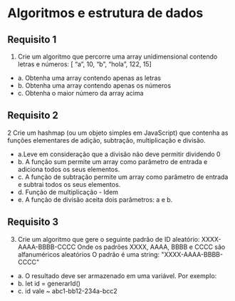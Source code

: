 # Algoritmos e estrutura de dados

## Requisito 1

1. Crie um algoritmo que percorre uma array unidimensional contendo letras e números: [ “a”, 10, “b”, “hola”, 122, 15]

- a. Obtenha uma array contendo apenas as letras
- b. Obtenha uma array contendo apenas os números
- c. Obtenha o maior número da array acima



## Requisito 2

2 Crie um hashmap (ou um objeto simples em JavaScript) que contenha as funções elementares de adição, subtração, multiplicação e divisão.

- a.Leve em consideração que a divisão não deve permitir dividendo 0
- b. A função sum permite um array como parâmetro de entrada e adiciona todos os seus elementos.
- c. A função de subtração permite um array como parâmetro de entrada e subtrai todos os seus elementos.
- d. Função de multiplicação - Idem
- e. A função de divisão aceita dois parâmetros: a e b.

## Requisito 3

3. Crie um algoritmo que gere o seguinte padrão de ID aleatório: XXXX-AAAA-BBBB-CCCC
Onde os padrões XXXX, AAAA, BBBB e CCCC são alfanuméricos aleatórios
O padrão é uma string: "XXXX-AAAA-BBBB-CCCC"

- a. O resultado deve ser armazenado em uma variável. Por exemplo:
- b. let id = generarId()
- c. id vale ~ abc1-bb12-234a-bcc2 
